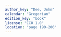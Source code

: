 ```yaml
---
author_key: "Dee, John"
calendar: "Gregorian"
edition_key: "book"
license: "CC0 1.0"
location: "page 199-200"
---
```

